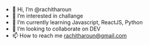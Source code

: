 - 👋 Hi, I’m @rachitharoun
- 👀 I’m interested in challange
- 🌱 I’m currently learning Javascript, ReactJS, Python
- 💞️ I’m looking to collaborate on DEV
- 📫 How to reach me rachitharoun@gmail.com

<!---
rachitharoun/rachitharoun is a ✨ special ✨ repository because its `README.md` (this file) appears on your GitHub profile.
You can click the Preview link to take a look at your changes.
--->
